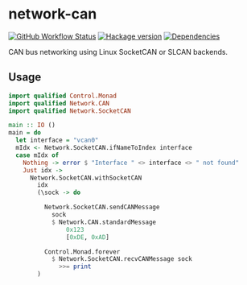 # network-can

[![GitHub Workflow Status](https://img.shields.io/github/actions/workflow/status/DistRap/network-can/ci.yaml?branch=main)](https://github.com/DistRap/network-can/actions/workflows/ci.yaml)
[![Hackage version](https://img.shields.io/hackage/v/network-can.svg?color=success)](https://hackage.haskell.org/package/network-can)
[![Dependencies](https://img.shields.io/hackage-deps/v/network-can?label=Dependencies)](https://packdeps.haskellers.com/feed?needle=network-can)

CAN bus networking using Linux SocketCAN or SLCAN backends.

## Usage

```haskell
import qualified Control.Monad
import qualified Network.CAN
import qualified Network.SocketCAN

main :: IO ()
main = do
  let interface = "vcan0"
  mIdx <- Network.SocketCAN.ifNameToIndex interface
  case mIdx of
    Nothing -> error $ "Interface " <> interface <> " not found"
    Just idx ->
      Network.SocketCAN.withSocketCAN
        idx
        (\sock -> do

          Network.SocketCAN.sendCANMessage
            sock
            $ Network.CAN.standardMessage
                0x123
                [0xDE, 0xAD]

          Control.Monad.forever
            $ Network.SocketCAN.recvCANMessage sock
              >>= print
        )
```
